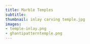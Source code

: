 ```yaml
---
title: Marble Temples
subtitle:
thumbnail: inlay carving temple.jpg
images:
- temple-inlay.png
- ghantipatterntemple.png
---
```

